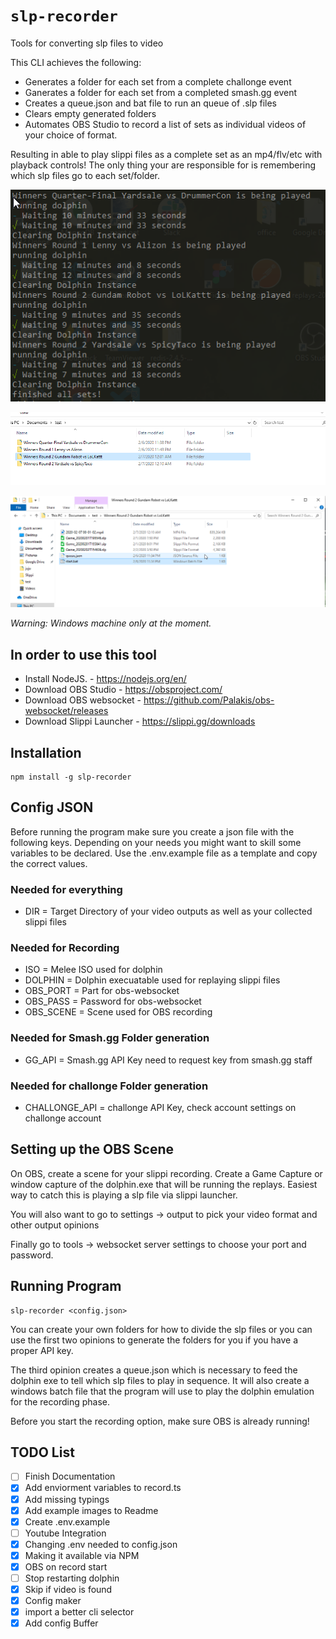 # `slp-recorder`

Tools for converting slp files to video

This CLI achieves the following:

-   Generates a folder for each set from a complete challonge event
-   Ganerates a folder for each set from a completed smash.gg event
-   Creates a queue.json and bat file to run an queue of .slp files
-   Clears empty generated folders
-   Automates OBS Studio to record a list of sets as individual videos of your choice of format.

Resulting in able to play slippi files as a complete set as an mp4/flv/etc with playback controls! The only thing your are responsible for is remembering which slp files go to each set/folder.

![example4](./imgs/ex4.png)

![example1](./imgs/ex1.png)

![example3](./imgs/ex3.png)

_Warning: Windows machine only at the moment._

## In order to use this tool

-   Install NodeJS. - https://nodejs.org/en/
-   Download OBS Studio - https://obsproject.com/
-   Download OBS websocket - https://github.com/Palakis/obs-websocket/releases
-   Download Slippi Launcher - https://slippi.gg/downloads

## Installation

```
npm install -g slp-recorder
```

## Config JSON

Before running the program make sure you create a json file with the following keys. Depending on your needs you might want to skill some variables to be declared. Use the .env.example file as a template and copy the correct values.

### Needed for everything

-   DIR = Target Directory of your video outputs as well as your collected slippi files

### Needed for Recording

-   ISO = Melee ISO used for dolphin
-   DOLPHIN = Dolphin execuatable used for replaying slippi files
-   OBS_PORT = Part for obs-websocket
-   OBS_PASS = Password for obs-websocket
-   OBS_SCENE = Scene used for OBS recording

### Needed for Smash.gg Folder generation

-   GG_API = Smash.gg API Key need to request key from smash.gg staff

### Needed for challonge Folder generation

-   CHALLONGE_API = challonge API Key, check account settings on challonge account

## Setting up the OBS Scene

On OBS, create a scene for your slippi recording.
Create a Game Capture or window capture of the dolphin.exe that will be running the replays. Easiest way to catch this is playing a slp file via slippi launcher.

You will also want to go to settings -> output to pick your video format and other output opinions

Finally go to tools -> websocket server settings to choose your port and password.

## Running Program

```
slp-recorder <config.json>
```

You can create your own folders for how to divide the slp files or you can use the first two opinions to generate the folders for you if you have a proper API key.

The third opinion creates a queue.json which is necessary to feed the dolphin exe to tell which slp files to play in sequence. It will also create a windows batch file that the program will use to play the dolphin emulation for the recording phase.

Before you start the recording option, make sure OBS is already running!

## TODO List

-   [ ] Finish Documentation
-   [x] Add enviorment variables to record.ts
-   [x] Add missing typings
-   [x] Add example images to Readme
-   [x] Create .env.example
-   [ ] Youtube Integration
-   [x] Changing .env needed to config.json
-   [x] Making it available via NPM
-   [x] OBS on record start
-   [ ] Stop restarting dolphin
-   [x] Skip if video is found
-   [x] Config maker
-   [x] import a better cli selector
-   [x] Add config Buffer
